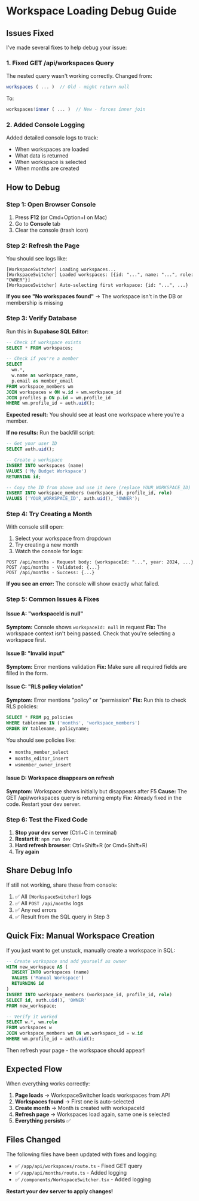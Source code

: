 # Workspace Loading Debug Guide

## Issues Fixed

I've made several fixes to help debug your issue:

### 1. Fixed GET /api/workspaces Query
The nested query wasn't working correctly. Changed from:
```typescript
workspaces ( ... )  // Old - might return null
```
To:
```typescript
workspaces!inner ( ... )  // New - forces inner join
```

### 2. Added Console Logging
Added detailed console logs to track:
- When workspaces are loaded
- What data is returned
- When workspace is selected
- When months are created

## How to Debug

### Step 1: Open Browser Console

1. Press **F12** (or Cmd+Option+I on Mac)
2. Go to **Console** tab
3. Clear the console (trash icon)

### Step 2: Refresh the Page

You should see logs like:
```
[WorkspaceSwitcher] Loading workspaces...
[WorkspaceSwitcher] Loaded workspaces: [{id: "...", name: "...", role: "OWNER"}]
[WorkspaceSwitcher] Auto-selecting first workspace: {id: "...", ...}
```

**If you see "No workspaces found"** → The workspace isn't in the DB or membership is missing

### Step 3: Verify Database

Run this in **Supabase SQL Editor**:

```sql
-- Check if workspace exists
SELECT * FROM workspaces;

-- Check if you're a member
SELECT 
  wm.*,
  w.name as workspace_name,
  p.email as member_email
FROM workspace_members wm
JOIN workspaces w ON w.id = wm.workspace_id
JOIN profiles p ON p.id = wm.profile_id
WHERE wm.profile_id = auth.uid();
```

**Expected result:** You should see at least one workspace where you're a member.

**If no results:** Run the backfill script:

```sql
-- Get your user ID
SELECT auth.uid();

-- Create a workspace
INSERT INTO workspaces (name)
VALUES ('My Budget Workspace')
RETURNING id;

-- Copy the ID from above and use it here (replace YOUR_WORKSPACE_ID)
INSERT INTO workspace_members (workspace_id, profile_id, role)
VALUES ('YOUR_WORKSPACE_ID', auth.uid(), 'OWNER');
```

### Step 4: Try Creating a Month

With console still open:

1. Select your workspace from dropdown
2. Try creating a new month
3. Watch the console for logs:

```
POST /api/months - Request body: {workspaceId: "...", year: 2024, ...}
POST /api/months - Validated: {...}
POST /api/months - Success: {...}
```

**If you see an error:** The console will show exactly what failed.

### Step 5: Common Issues & Fixes

#### Issue A: "workspaceId is null"
**Symptom:** Console shows `workspaceId: null` in request
**Fix:** The workspace context isn't being passed. Check that you're selecting a workspace first.

#### Issue B: "Invalid input"
**Symptom:** Error mentions validation
**Fix:** Make sure all required fields are filled in the form.

#### Issue C: "RLS policy violation"
**Symptom:** Error mentions "policy" or "permission"
**Fix:** Run this to check RLS policies:

```sql
SELECT * FROM pg_policies 
WHERE tablename IN ('months', 'workspace_members')
ORDER BY tablename, policyname;
```

You should see policies like:
- `months_member_select`
- `months_editor_insert`
- `wsmember_owner_insert`

#### Issue D: Workspace disappears on refresh
**Symptom:** Workspace shows initially but disappears after F5
**Cause:** The GET /api/workspaces query is returning empty
**Fix:** Already fixed in the code. Restart your dev server.

### Step 6: Test the Fixed Code

1. **Stop your dev server** (Ctrl+C in terminal)
2. **Restart it**: `npm run dev`
3. **Hard refresh browser**: Ctrl+Shift+R (or Cmd+Shift+R)
4. **Try again**

## Share Debug Info

If still not working, share these from console:

1. ✅ All `[WorkspaceSwitcher]` logs
2. ✅ All `POST /api/months` logs  
3. ✅ Any red errors
4. ✅ Result from the SQL query in Step 3

## Quick Fix: Manual Workspace Creation

If you just want to get unstuck, manually create a workspace in SQL:

```sql
-- Create workspace and add yourself as owner
WITH new_workspace AS (
  INSERT INTO workspaces (name)
  VALUES ('Manual Workspace')
  RETURNING id
)
INSERT INTO workspace_members (workspace_id, profile_id, role)
SELECT id, auth.uid(), 'OWNER'
FROM new_workspace;

-- Verify it worked
SELECT w.*, wm.role
FROM workspaces w
JOIN workspace_members wm ON wm.workspace_id = w.id
WHERE wm.profile_id = auth.uid();
```

Then refresh your page - the workspace should appear!

## Expected Flow

When everything works correctly:

1. **Page loads** → WorkspaceSwitcher loads workspaces from API
2. **Workspaces found** → First one is auto-selected
3. **Create month** → Month is created with workspaceId
4. **Refresh page** → Workspaces load again, same one is selected
5. **Everything persists** ✅

## Files Changed

The following files have been updated with fixes and logging:
- ✅ `/app/api/workspaces/route.ts` - Fixed GET query
- ✅ `/app/api/months/route.ts` - Added logging
- ✅ `/components/WorkspaceSwitcher.tsx` - Added logging

**Restart your dev server to apply changes!**

